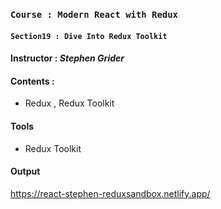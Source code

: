 ### `Course : Modern React with Redux`

#### `Section19 : Dive Into Redux Toolkit`

#### Instructor : **_Stephen Grider_**

#### Contents :

- Redux , Redux Toolkit

#### Tools

- Redux Toolkit

#### Output

https://react-stephen-reduxsandbox.netlify.app/
